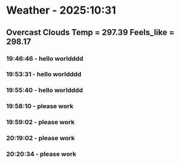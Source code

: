# Weather - 2025:10:31
## Overcast Clouds	Temp = 297.39 Feels_like = 298.17


### 19:46:46 - hello worldddd

### 19:53:31 - hello worldddd

### 19:55:40 - hello worldddd

### 19:58:10 - please work

### 19:59:02 - please work

### 20:19:02 - please work

### 20:20:34 - please work

